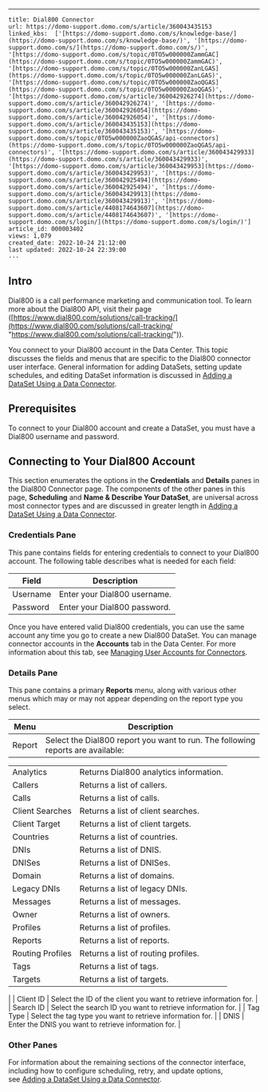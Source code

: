 ---
    title: Dial800 Connector
    url: https://domo-support.domo.com/s/article/360043435153
    linked_kbs:  ['[https://domo-support.domo.com/s/knowledge-base/](https://domo-support.domo.com/s/knowledge-base/)', '[https://domo-support.domo.com/s/](https://domo-support.domo.com/s/)', '[https://domo-support.domo.com/s/topic/0TO5w000000ZammGAC](https://domo-support.domo.com/s/topic/0TO5w000000ZammGAC)', '[https://domo-support.domo.com/s/topic/0TO5w000000ZanLGAS](https://domo-support.domo.com/s/topic/0TO5w000000ZanLGAS)', '[https://domo-support.domo.com/s/topic/0TO5w000000ZaoQGAS](https://domo-support.domo.com/s/topic/0TO5w000000ZaoQGAS)', '[https://domo-support.domo.com/s/article/360042926274](https://domo-support.domo.com/s/article/360042926274)', '[https://domo-support.domo.com/s/article/360042926054](https://domo-support.domo.com/s/article/360042926054)', '[https://domo-support.domo.com/s/article/360043435153](https://domo-support.domo.com/s/article/360043435153)', '[https://domo-support.domo.com/s/topic/0TO5w000000ZaoQGAS/api-connectors](https://domo-support.domo.com/s/topic/0TO5w000000ZaoQGAS/api-connectors)', '[https://domo-support.domo.com/s/article/360043429933](https://domo-support.domo.com/s/article/360043429933)', '[https://domo-support.domo.com/s/article/360043429953](https://domo-support.domo.com/s/article/360043429953)', '[https://domo-support.domo.com/s/article/360042925494](https://domo-support.domo.com/s/article/360042925494)', '[https://domo-support.domo.com/s/article/360043429913](https://domo-support.domo.com/s/article/360043429913)', '[https://domo-support.domo.com/s/article/4408174643607](https://domo-support.domo.com/s/article/4408174643607)', '[https://domo-support.domo.com/s/login/](https://domo-support.domo.com/s/login/)']
    article_id: 000003402
    views: 1,079
    created_date: 2022-10-24 21:12:00
    last updated: 2022-10-24 22:39:00
    ---



Intro
-----


Dial800 is a call performance marketing and communication tool. To learn more about the Dial800 API, visit their page ([https://www.dial800.com/solutions/call-tracking/](https://www.dial800.com/solutions/call-tracking/ "https://www.dial800.com/solutions/call-tracking/")).


You connect to your Dial800 account in the Data Center. This topic discusses the fields and menus that are specific to the Dial800 connector user interface. General information for adding DataSets, setting update schedules, and editing DataSet information is discussed in [Adding a DataSet Using a Data Connector](/s/article/360042926274).


Prerequisites
-------------


To connect to your Dial800 account and create a DataSet, you must have a Dial800 username and password.


Connecting to Your Dial800 Account
----------------------------------


This section enumerates the options in the **Credentials** and **Details** panes in the Dial800 Connector page. The components of the other panes in this page, **Scheduling** and **Name & Describe Your DataSet**, are universal across most connector types and are discussed in greater length in [Adding a DataSet Using a Data Connector](/s/article/360042926274 "Adding a DataSet Using a Data Connector").


### Credentials Pane


This pane contains fields for entering credentials to connect to your Dial800 account. The following table describes what is needed for each field:  




| Field | Description |
| --- | --- |
| Username | Enter your Dial800 username. |
| Password | Enter your Dial800 password. |


Once you have entered valid Dial800 credentials, you can use the same account any time you go to create a new Dial800 DataSet. You can manage connector accounts in the **Accounts** tab in the Data Center. For more information about this tab, see [Managing User Accounts for Connectors](/s/article/360042926054 "Managing User Accounts for Connectors").


### Details Pane


This pane contains a primary **Reports** menu, along with various other menus which may or may not appear depending on the report type you select.




| Menu | Description |
| --- | --- |
| Report | Select the Dial800 report you want to run. The following reports are available:

|  |  |
| --- | --- |
| Analytics | Returns Dial800 analytics information. |
| Callers | Returns a list of callers. |
| Calls | Returns a list of calls. |
| Client Searches | Returns a list of client searches. |
| Client Target | Returns a list of client targets. |
| Countries | Returns a list of countries. |
| DNIs | Returns a list of DNIS. |
| DNISes | Returns a list of DNISes. |
| Domain | Returns a list of domains. |
| Legacy DNIs | Returns a list of legacy DNIs. |
| Messages | Returns a list of messages. |
| Owner | Returns a list of owners. |
| Profiles | Returns a list of profiles. |
| Reports | Returns a list of reports. |
| Routing Profiles | Returns a list of routing profiles. |
| Tags | Returns a list of tags. |
| Targets | Returns a list of targets. |

 |
| Client ID | Select the ID of the client you want to retrieve information for. |
| Search ID | Select the search ID you want to retrieve information for. |
| Tag Type | Select the tag type you want to retrieve information for. |
| DNIS | Enter the DNIS you want to retrieve information for. |


### Other Panes


For information about the remaining sections of the connector interface, including how to configure scheduling, retry, and update options, see [Adding a DataSet Using a Data Connector](/s/article/360042926274).

